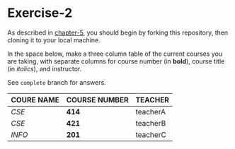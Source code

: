 # Exercise-2

As described in [chapter-5](https://info201-s17.github.io/book/introduction-to-git-and-github.html), you should begin by forking this repository, then cloning it to your local machine.

In the space below, make a three column table of the current courses you are taking, with separate columns for course number (in **bold**), course title (in _italics_), and instructor.

See `complete` branch for answers.

| COURE NAME | COURSE NUMBER | TEACHER |
| ---------- | ------------- | ------- |
| _CSE_  | **414** | teacherA |
| _CSE_  | **421** | teacherB |
| _INFO_ | **201** | teacherC |
